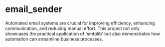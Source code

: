 # email_sender
Automated email systems are crucial for improving efficiency, enhancing communication, and reducing manual effort. This project not only showcases the practical application of 'smtplib' but also demonstrates how automation can streamline business processes.
